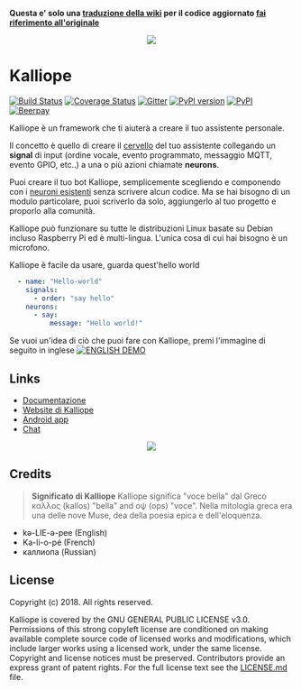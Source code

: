 **Questa e' solo una [traduzione della wiki](https://github.com/Suifu/kalliope/wiki) per il codice aggiornato [fai riferimento all'originale](https://github.com/kalliope-project/kalliope)**

<p align="center">
    <img src="docs/images/Kalliope_logo_large.png">
</p>

# Kalliope
[![Build Status](https://travis-ci.org/kalliope-project/kalliope.svg?branch=master)](https://travis-ci.org/kalliope-project/kalliope)
[![Coverage Status](https://coveralls.io/repos/github/kalliope-project/kalliope/badge.svg)](https://coveralls.io/github/kalliope-project/kalliope)
[![Gitter](https://badges.gitter.im/gitterHQ/gitter.svg)](https://gitter.im/kalliope-project/Lobby)
[![PyPI version](https://badge.fury.io/py/kalliope.svg)](https://badge.fury.io/py/kalliope)
[![PyPI](https://img.shields.io/pypi/pyversions/kalliope.svg)](https://pypi.python.org/pypi/kalliope/)
[![Beerpay](https://beerpay.io/kalliope-project/kalliope/badge.svg?style=flat)](https://beerpay.io/kalliope-project/kalliope)

Kalliope è un framework che ti aiuterà a creare il tuo assistente personale.

Il concetto è quello di creare il [cervello](brain/brain.md) del tuo assistente collegando un **signal** di input (ordine vocale, evento programmato, messaggio MQTT, evento GPIO, etc..) a una o più azioni chiamate **neurons**.

Puoi creare il tuo bot Kalliope, semplicemente scegliendo e componendo con i [neuroni esistenti](https://kalliope-project.github.io/neurons_marketplace.html) senza scrivere alcun codice. Ma se hai bisogno di un modulo particolare, puoi scriverlo da solo, aggiungerlo al tuo progetto e proporlo alla comunità.

Kalliope può funzionare su tutte le distribuzioni Linux basate su Debian incluso Raspberry Pi ed è multi-lingua. L'unica cosa di cui hai bisogno è un microfono.

Kalliope è facile da usare, guarda quest'hello world

```yaml
  - name: "Hello-world"
    signals:
      - order: "say hello"
    neurons:
      - say:
          message: "Hello world!"
```

Se vuoi un'idea di ciò che puoi fare con Kalliope, premi l'immagine di seguito in inglese
[![ENGLISH DEMO](https://img.youtube.com/vi/PcLzo4H18S4/0.jpg)](https://www.youtube.com/watch?v=PcLzo4H18S4)

## Links

- [Documentazione](https://kalliope-project.github.io/kalliope/)
- [Website di Kalliope](https://kalliope-project.github.io/)
- [Android app](https://play.google.com/store/apps/details?id=kalliope.project)
- [Chat](https://gitter.im/kalliope-project/Lobby)

<p align="center">
    <img src="docs/images/kalliope_app.png">
</p>

## Credits

> **Significato di Kalliope** Kalliope significa "voce bella" dal Greco καλλος (kallos) "bella" and οψ (ops) "voce".
Nella mitologia greca era una delle nove Muse, dea della poesia epica e dell'eloquenza.

- kə-LIE-ə-pee    (English)
- Ka-li-o-pé      (French)
- каллиопа        (Russian)

## License

Copyright (c) 2018. All rights reserved.

Kalliope is covered by the  GNU GENERAL PUBLIC LICENSE v3.0.
Permissions of this strong copyleft license are conditioned on making available complete source code of licensed works and modifications,
which include larger works using a licensed work, under the same license. Copyright and license notices must be preserved.
Contributors provide an express grant of patent rights.
For the full license text see the [LICENSE.md](LICENSE.md) file.
